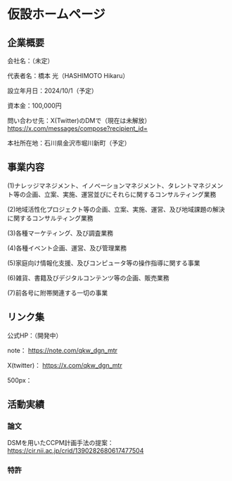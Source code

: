 # 仮設ホームページ
## 企業概要

会社名：（未定）
  
代表者名：橋本 光（HASHIMOTO Hikaru）

設立年月日：2024/10/1（予定）

資本金：100,000円

問い合わせ先：X(Twitter)のDMで（現在は未解放）
https://x.com/messages/compose?recipient_id=

本社所在地：石川県金沢市堀川新町（予定）


## 事業内容
(1)ナレッジマネジメント、イノベーションマネジメント、タレントマネジメント等の企画、立案、実施、運営並びにそれらに関するコンサルティング業務

(2)地域活性化プロジェクト等の企画、立案、実施、運営、及び地域課題の解決に関するコンサルティング業務

(3)各種マーケティング、及び調査業務

(4)各種イベント企画、運営、及び管理業務

(5)家庭向け情報化支援、及びコンピュータ等の操作指導に関する事業

(6)雑貨、書籍及びデジタルコンテンツ等の企画、販売業務

(7)前各号に附帯関連する一切の事業




## リンク集
公式HP：（開発中）


note：
https://note.com/qkw_dgn_mtr

X(twitter)：
https://x.com/qkw_dgn_mtr


500px：




## 活動実績

 ### 論文
DSMを用いたCCPM計画手法の提案：
https://cir.nii.ac.jp/crid/1390282680617477504
 
### 特許
